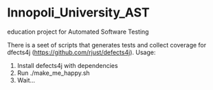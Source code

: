 # Innopoli_University_AST
education project for Automated Software Testing

There is a seet of scripts that generates tests and collect coverage for dfects4j (https://github.com/rjust/defects4j).
Usage:
1) Install defects4j with dependencies
2) Run ./make_me_happy.sh
3) Wait...
